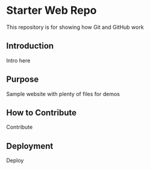 # Starter Web Repo

This repository is for showing how Git and GitHub work

## Introduction

Intro here

## Purpose

Sample website with plenty of files for demos

## How to Contribute

Contribute

## Deployment

Deploy